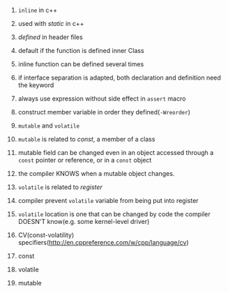 1. `inline` in c++
 1. used with _static_ in c++
 1. *defined* in header files
 1. default if the function is defined inner Class
 1. inline function can be defined several times
 1. if interface separation is adapted, both declaration and definition need the keyword

1. always use expression without side effect in `assert` macro

1. construct member variable in order they defined(`-Wreorder`)

1. `mutable` and `volatile`
 1. `mutable` is related to *const*, a member of a class
 1. mutable field can be changed even in an object accessed through a `const` pointer or reference, or in a `const` object
 1. the compiler KNOWS when a mutable object changes.
 1. `volatile` is related to *register*
 1. compiler prevent `volatile` variable from being put into register
 1. `volatile` location is one that can be changed by code the compiler DOESN'T know(e.g. some kernel-level driver)

1. CV(const-volatility) specifiers(http://en.cppreference.com/w/cpp/language/cv)
 1. const
 1. volatile
 1. mutable
